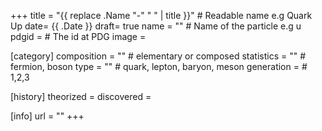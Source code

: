 +++
title = "{{ replace .Name "-" " " | title }}" # Readable name e.g Quark Up
date= {{ .Date }}
draft= true
name = "" # Name of the particle e.g u
pdgid = # The id at PDG
image =

[category]
  composition = "" # elementary or composed
  statistics = "" # fermion, boson
  type = "" # quark, lepton, baryon, meson
  generation =  # 1,2,3

[history]
  theorized =
  discovered =

[info]
  url = ""
+++
